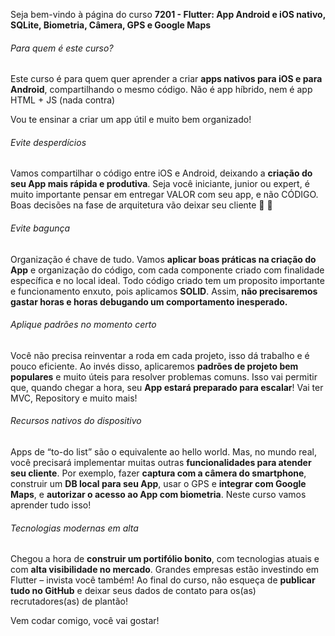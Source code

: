 Seja bem-vindo à página do curso  **7201 - Flutter: App Android e iOS nativo, SQLite, Biometria, Câmera, GPS e Google Maps**

###### Para quem é este curso?

Este curso é para quem quer aprender a criar  **apps nativos para iOS e para Android**, compartilhando o mesmo código. Não é app híbrido, nem é app HTML + JS (nada contra)

Vou te ensinar a criar um app útil e muito bem organizado!

###### Evite desperdícios

Vamos compartilhar o código entre iOS e Android, deixando a  **criação do seu App mais rápida e produtiva**. Seja você iniciante, junior ou expert, é muito importante pensar em entregar VALOR com seu app, e não CÓDIGO. Boas decisões na fase de arquitetura vão deixar seu cliente 🤩 🤩

###### Evite bagunça

Organização é chave de tudo. Vamos  **aplicar boas práticas na criação do App**  e organização do código, com cada componente criado com finalidade específica e no local ideal. Todo código criado tem um proposito importante e funcionamento enxuto, pois aplicamos  **SOLID**. Assim,  **não precisaremos gastar horas e horas debugando um comportamento inesperado.**

###### Aplique padrões no momento certo

Você não precisa reinventar a roda em cada projeto, isso dá trabalho e é pouco eficiente. Ao invés disso, aplicaremos  **padrões de projeto bem populares**  e muito úteis para resolver problemas comuns. Isso vai permitir que, quando chegar a hora, seu  **App estará preparado para escalar**! Vai ter MVC, Repository e muito mais!

###### Recursos nativos do dispositivo

Apps de “to-do list” são o equivalente ao hello world. Mas, no mundo real, você precisará implementar muitas outras  **funcionalidades para atender seu cliente**. Por exemplo, fazer  **captura com a câmera do smartphone**, construir um  **DB local para seu App**, usar o GPS e  **integrar com Google Maps**, e  **autorizar o acesso ao App com biometria**. Neste curso vamos aprender tudo isso!

###### Tecnologias modernas em alta

Chegou a hora de  **construir um portifólio bonito**, com tecnologias atuais e com  **alta visibilidade no mercado**. Grandes empresas estão investindo em Flutter – invista você também! Ao final do curso, não esqueça de  **publicar tudo no GitHub**  e deixar seus dados de contato para os(as) recrutadores(as) de plantão!

Vem codar comigo, você vai gostar!
